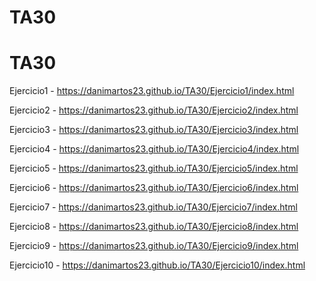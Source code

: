 # TA30

<h1>TA30</h1>

Ejercicio1 - https://danimartos23.github.io/TA30/Ejercicio1/index.html

Ejercicio2 - https://danimartos23.github.io/TA30/Ejercicio2/index.html

Ejercicio3 - https://danimartos23.github.io/TA30/Ejercicio3/index.html

Ejercicio4 - https://danimartos23.github.io/TA30/Ejercicio4/index.html

Ejercicio5 - https://danimartos23.github.io/TA30/Ejercicio5/index.html

Ejercicio6 - https://danimartos23.github.io/TA30/Ejercicio6/index.html

Ejercicio7 - https://danimartos23.github.io/TA30/Ejercicio7/index.html

Ejercicio8 - https://danimartos23.github.io/TA30/Ejercicio8/index.html

Ejercicio9 - https://danimartos23.github.io/TA30/Ejercicio9/index.html

Ejercicio10 - https://danimartos23.github.io/TA30/Ejercicio10/index.html

